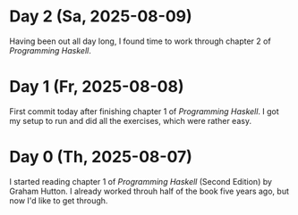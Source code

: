 # Day 2 (Sa, 2025-08-09)

Having been out all day long, I found time to work through chapter 2 of _Programming Haskell_.

# Day 1 (Fr, 2025-08-08)

First commit today after finishing chapter 1 of _Programming Haskell_. I got my setup to run and did all the exercises, which were rather easy.

# Day 0 (Th, 2025-08-07)

I started reading chapter 1 of _Programming Haskell_ (Second Edition) by Graham Hutton. I already worked throuh half of the book five years ago, but now I'd like to get through.
